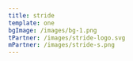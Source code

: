 ```yaml
---
title: stride
template: one
bgImage: /images/bg-1.png
tPartner: /images/stride-logo.svg
mPartner: /images/stride-s.png
---
```


#

